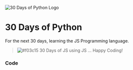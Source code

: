 ![30 Days of Python Logo](https://tfrommen.de/wp-content/uploads/javascript30-hero-1280x480.jpg)
# 30 Days of Python

For the next 30 days, learning the JS Programming language.

> ![#f03c15](https://tfrommen.de/wp-content/uploads/javascript30-hero-1280x480.jpg) 30 Days of JS using JS ... Happy Coding!



### Code
